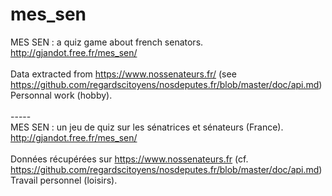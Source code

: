 # mes_sen
MES SEN : a quiz game about french senators.<BR>
http://gjandot.free.fr/mes_sen/<BR>
<BR>
Data extracted from https://www.nossenateurs.fr/ (see https://github.com/regardscitoyens/nosdeputes.fr/blob/master/doc/api.md)<BR>
Personnal work (hobby).<BR>
<BR>
-----<BR>
MES SEN : un jeu de quiz sur les sénatrices et sénateurs (France).<BR>
http://gjandot.free.fr/mes_sen/<BR>
<BR>
Données récupérées sur https://www.nossenateurs.fr (cf. https://github.com/regardscitoyens/nosdeputes.fr/blob/master/doc/api.md)<BR>
Travail personnel (loisirs).<BR>
